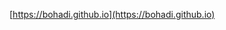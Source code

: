 <!--
mirror [bohadi.surge.sh](http://bohadi.surge.sh)
-->

[https://bohadi.github.io](https://bohadi.github.io)
